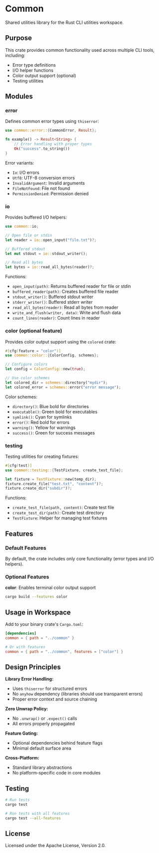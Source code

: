 # Common

Shared utilities library for the Rust CLI utilities workspace.

## Purpose

This crate provides common functionality used across multiple CLI tools, including:

- Error type definitions
- I/O helper functions
- Color output support (optional)
- Testing utilities

## Modules

### error

Defines common error types using `thiserror`:

```rust
use common::error::{CommonError, Result};

fn example() -> Result<String> {
    // Error handling with proper types
    Ok("success".to_string())
}
```

Error variants:
- `Io`: I/O errors
- `Utf8`: UTF-8 conversion errors
- `InvalidArgument`: Invalid arguments
- `FileNotFound`: File not found
- `PermissionDenied`: Permission denied

### io

Provides buffered I/O helpers:

```rust
use common::io;

// Open file or stdin
let reader = io::open_input("file.txt")?;

// Buffered stdout
let mut stdout = io::stdout_writer();

// Read all bytes
let bytes = io::read_all_bytes(reader)?;
```

Functions:
- `open_input(path)`: Returns buffered reader for file or stdin
- `buffered_reader(path)`: Creates buffered file reader
- `stdout_writer()`: Buffered stdout writer
- `stderr_writer()`: Buffered stderr writer
- `read_all_bytes(reader)`: Read all bytes from reader
- `write_and_flush(writer, data)`: Write and flush data
- `count_lines(reader)`: Count lines in reader

### color (optional feature)

Provides color output support using the `colored` crate:

```rust
#[cfg(feature = "color")]
use common::color::{ColorConfig, schemes};

// Configure colors
let config = ColorConfig::new(true);

// Use color schemes
let colored_dir = schemes::directory("mydir");
let colored_error = schemes::error("error message");
```

Color schemes:
- `directory()`: Blue bold for directories
- `executable()`: Green bold for executables
- `symlink()`: Cyan for symlinks
- `error()`: Red bold for errors
- `warning()`: Yellow for warnings
- `success()`: Green for success messages

### testing

Testing utilities for creating fixtures:

```rust
#[cfg(test)]
use common::testing::{TestFixture, create_test_file};

let fixture = TestFixture::new(temp_dir);
fixture.create_file("test.txt", "content")?;
fixture.create_dir("subdir")?;
```

Functions:
- `create_test_file(path, content)`: Create test file
- `create_test_dir(path)`: Create test directory
- `TestFixture`: Helper for managing test fixtures

## Features

### Default Features

By default, the crate includes only core functionality (error types and I/O helpers).

### Optional Features

**color**: Enables terminal color output support
```bash
cargo build --features color
```

## Usage in Workspace

Add to your binary crate's `Cargo.toml`:

```toml
[dependencies]
common = { path = "../common" }

# Or with features
common = { path = "../common", features = ["color"] }
```

## Design Principles

**Library Error Handling:**
- Uses `thiserror` for structured errors
- No `anyhow` dependency (libraries should use transparent errors)
- Proper error context and source chaining

**Zero Unwrap Policy:**
- No `.unwrap()` or `.expect()` calls
- All errors properly propagated

**Feature Gating:**
- Optional dependencies behind feature flags
- Minimal default surface area

**Cross-Platform:**
- Standard library abstractions
- No platform-specific code in core modules

## Testing

```bash
# Run tests
cargo test

# Run tests with all features
cargo test --all-features
```

## License

Licensed under the Apache License, Version 2.0.


